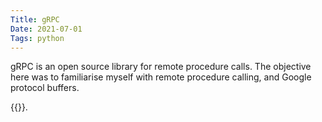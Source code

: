 ```yaml
---
Title: gRPC
Date: 2021-07-01
Tags: python
---
```


gRPC is an open source library for remote procedure calls. The objective here was to familiarise myself with remote procedure calling, and Google protocol buffers. 

{{<newtab url="https://github.com/dopaminegirl19/wordcount_gRPC" text="Link to repo">}}.